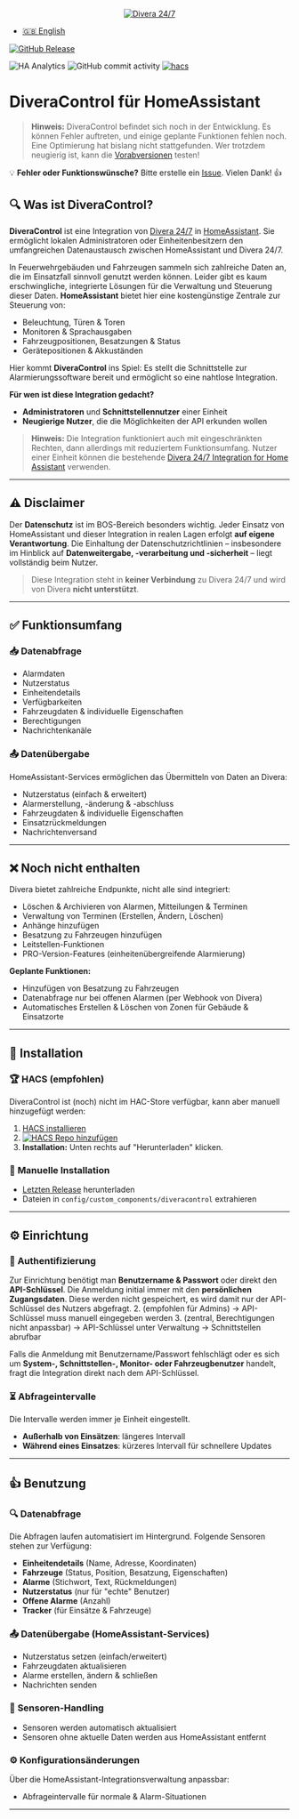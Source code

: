 <p align="center">
  <a href="https://www.divera247.com">
    <img src="https://www.divera247.com/downloads/grafik/divera247_logo_800.png" alt="Divera 24/7">
  </a>
</p>

- [🇬🇧 English](README.en.md)

[![GitHub Release](https://img.shields.io/github/v/release/moehrem/DiveraControl?sort=semver&style=for-the-badge&color=green)](https://github.com/moehrem/DiveraControl/releases)
<!-- [![GitHub Release Date](https://img.shields.io/github/release-date/moehrem/DiveraControl?style=for-the-badge&color=green)](https://github.com/moehrem/DiveraControl/releases)
![GitHub Downloads (all assets, latest release)](https://img.shields.io/github/downloads/moehrem/DiveraControl/latest/total?style=for-the-badge&label=Downloads%20latest%20Release) -->
![HA Analytics](https://img.shields.io/badge/dynamic/json?url=https%3A%2F%2Fanalytics.home-assistant.io%2Fcustom_integrations.json&query=%24.diveracontrol.total&style=for-the-badge&label=Active%20Installations&color=red)
![GitHub commit activity](https://img.shields.io/github/commit-activity/m/moehrem/DiveraControl?style=for-the-badge)
[![hacs](https://img.shields.io/badge/HACS-Integration-blue.svg?style=for-the-badge)](https://github.com/hacs/integration)

# DiveraControl für HomeAssistant

> **Hinweis:** DiveraControl befindet sich noch in der Entwicklung. Es können Fehler auftreten, und einige geplante Funktionen fehlen noch. Eine Optimierung hat bislang nicht stattgefunden. Wer trotzdem neugierig ist, kann die [Vorabversionen](https://github.com/moehrem/DiveraControl/releases) testen!

💡 **Fehler oder Funktionswünsche?** Bitte erstelle ein [Issue](https://github.com/moehrem/DiveraControl/issues). Vielen Dank! 👍

## 🔍 Was ist DiveraControl?

**DiveraControl** ist eine Integration von [Divera 24/7](https://www.divera247.com) in [HomeAssistant](https://www.home-assistant.io/). Sie ermöglicht lokalen Administratoren oder Einheitenbesitzern den umfangreichen Datenaustausch zwischen HomeAssistant und Divera 24/7.

In Feuerwehrgebäuden und Fahrzeugen sammeln sich zahlreiche Daten an, die im Einsatzfall sinnvoll genutzt werden können. Leider gibt es kaum erschwingliche, integrierte Lösungen für die Verwaltung und Steuerung dieser Daten. **HomeAssistant** bietet hier eine kostengünstige Zentrale zur Steuerung von:
- Beleuchtung, Türen & Toren
- Monitoren & Sprachausgaben
- Fahrzeugpositionen, Besatzungen & Status
- Gerätepositionen & Akkuständen

Hier kommt **DiveraControl** ins Spiel: Es stellt die Schnittstelle zur Alarmierungssoftware bereit und ermöglicht so eine nahtlose Integration.

**Für wen ist diese Integration gedacht?**
- **Administratoren** und **Schnittstellennutzer** einer Einheit
- **Neugierige Nutzer**, die die Möglichkeiten der API erkunden wollen

> **Hinweis:** Die Integration funktioniert auch mit eingeschränkten Rechten, dann allerdings mit reduziertem Funktionsumfang. Nutzer einer Einheit können die bestehende [Divera 24/7 Integration for Home Assistant](https://github.com/fwmarcel/home-assistant-divera) verwenden.

---

## ⚠️ Disclaimer

Der **Datenschutz** ist im BOS-Bereich besonders wichtig. Jeder Einsatz von HomeAssistant und dieser Integration in realen Lagen erfolgt **auf eigene Verantwortung**. Die Einhaltung der Datenschutzrichtlinien – insbesondere im Hinblick auf **Datenweitergabe, -verarbeitung und -sicherheit** – liegt vollständig beim Nutzer.

> Diese Integration steht in **keiner Verbindung** zu Divera 24/7 und wird von Divera **nicht unterstützt**.

---

## ✅ Funktionsumfang

### 📥 **Datenabfrage**
- Alarmdaten
- Nutzerstatus
- Einheitendetails
- Verfügbarkeiten
- Fahrzeugdaten & individuelle Eigenschaften
- Berechtigungen
- Nachrichtenkanäle

### 📤 **Datenübergabe**
HomeAssistant-Services ermöglichen das Übermitteln von Daten an Divera:
- Nutzerstatus (einfach & erweitert)
- Alarmerstellung, -änderung & -abschluss
- Fahrzeugdaten & individuelle Eigenschaften
- Einsatzrückmeldungen
- Nachrichtenversand

---

## ❌ Noch nicht enthalten
Divera bietet zahlreiche Endpunkte, nicht alle sind integriert:
- Löschen & Archivieren von Alarmen, Mitteilungen & Terminen
- Verwaltung von Terminen (Erstellen, Ändern, Löschen)
- Anhänge hinzufügen
- Besatzung zu Fahrzeugen hinzufügen
- Leitstellen-Funktionen
- PRO-Version-Features (einheitenübergreifende Alarmierung)

**Geplante Funktionen:**
- Hinzufügen von Besatzung zu Fahrzeugen
- Datenabfrage nur bei offenen Alarmen (per Webhook von Divera)
- Automatisches Erstellen & Löschen von Zonen für Gebäude & Einsatzorte

---

## 📂 Installation

### 🏆 **HACS (empfohlen)**
DiveraControl ist (noch) nicht im HAC-Store verfügbar, kann aber manuell hinzugefügt werden:

1. [HACS installieren](https://www.hacs.xyz/docs/use/)
2. [![HACS Repo hinzufügen](https://my.home-assistant.io/badges/hacs_repository.svg)](https://my.home-assistant.io/redirect/hacs_repository/?owner=moehrem&repository=diveracontrol&category=Integration)
3. **Installation:** Unten rechts auf "Herunterladen" klicken.

### 🔧 **Manuelle Installation**
- [Letzten Release](https://github.com/moehrem/DiveraControl/releases/latest) herunterladen
- Dateien in `config/custom_components/diveracontrol` extrahieren

---

## ⚙️ Einrichtung

### 🔑 **Authentifizierung**
Zur Einrichtung benötigt man **Benutzername & Passwort** oder direkt den **API-Schlüssel**. Die Anmeldung initial immer mit den **persönlichen Zugangsdaten**. Diese werden nicht gespeichert, es wird damit nur der API-Schlüssel des Nutzers abgefragt.
2.  (empfohlen für Admins) → API-Schlüssel muss manuell eingegeben werden
3.  (zentral, Berechtigungen nicht anpassbar) → API-Schlüssel unter Verwaltung → Schnittstellen abrufbar

Falls die Anmeldung mit Benutzername/Passwort fehlschlägt oder es sich um **System-, Schnittstellen-, Monitor- oder Fahrzeugbenutzer** handelt, fragt die Integration direkt nach dem API-Schlüssel.

### ⏳ **Abfrageintervalle**
Die Intervalle werden immer je Einheit eingestellt.
- **Außerhalb von Einsätzen**: längeres Intervall
- **Während eines Einsatzes**: kürzeres Intervall für schnellere Updates

---

## 👍 Benutzung

### 🔍 **Datenabfrage**
Die Abfragen laufen automatisiert im Hintergrund. Folgende Sensoren stehen zur Verfügung:
- **Einheitendetails** (Name, Adresse, Koordinaten)
- **Fahrzeuge** (Status, Position, Besatzung, Eigenschaften)
- **Alarme** (Stichwort, Text, Rückmeldungen)
- **Nutzerstatus** (nur für "echte" Benutzer)
- **Offene Alarme** (Anzahl)
- **Tracker** (für Einsätze & Fahrzeuge)

### 📤 **Datenübergabe** (HomeAssistant-Services)
- Nutzerstatus setzen (einfach/erweitert)
- Fahrzeugdaten aktualisieren
- Alarme erstellen, ändern & schließen
- Nachrichten senden

### 🔄 **Sensoren-Handling**
- Sensoren werden automatisch aktualisiert
- Sensoren ohne aktuelle Daten werden aus HomeAssistant entfernt

### ⚙️ **Konfigurationsänderungen**
Über die HomeAssistant-Integrationsverwaltung anpassbar:
- Abfrageintervalle für normale & Alarm-Situationen

---

